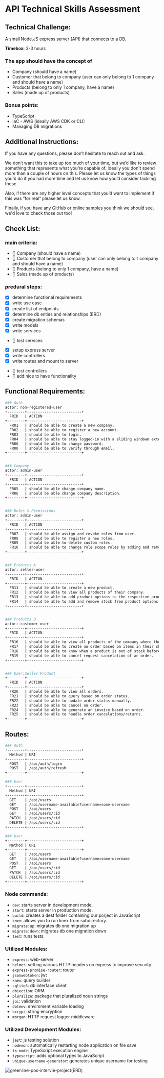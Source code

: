 # API Technical Skills Assessment

## Technical Challenge:

A small Node.JS express server (API) that connects to a DB.

**Timebox:** 2-3 hours

### The app should have the concept of

- Company (should have a name)
- Customer that belong to company (user can only belong to 1 company and should have a name)
- Products (belong to only 1 company, have a name)
- Sales (made up of products)

### Bonus points:

- TypeScript
- IaC - AWS (ideally AWS CDK or CLI)
- Managing DB migrations

## Additional Instructions:

If you have any questions, please don’t hesitate to reach out and ask.

We don’t want this to take up too much of your time, but we’d like to review something that represents what you're capable of. Ideally you don't spend more than a couple of hours on this. Please let us know the types of things you'd do if you had more time and let us know how you’d consider tackling these. 

Also, if there are any higher level concepts that you’d want to implement if this was “for real” please let us know.

Finally, if you have any GitHub or online samples you think we should see, we'd love to check those out too!


## Check List:

### main criteria:
- [] Company (should have a name)
- [] Customer that belong to company (user can only belong to 1 company and should have a name)
- [] Products (belong to only 1 company, have a name)
- [] Sales (made up of products)


### predural steps:
- [X] determine functional requirements
- [X] write use case
- [X] create list of endpoints
- [X] determine db enties and relationships (ERD)
- [X] create migration schemas
- [X] write models
- [X] write services
- [] test services
- [X] setup express server
- [X] write controllers
- [X] write routes and mount to server
- [] test controllers
- [] add nice to have functionality


## Functional Requirements:
```bash
### Auth
actor: non-registered-user
+--------+-------------------------+
  FRID   | ACTION
+--------+-------------------------+
  FR01   | should be able to create a new company.
  FR02   | should be able to register a new account.
  FR03   | should be able to login.
  FR04   | should be able to stay logged-in with a sliding windown extention period of 30 days.
  FR00   | should be able to change password.
  FR00   | should be able to verify through email.
+--------+-------------------------+


### Company
actor: admin-user
+--------+-------------------------+
  FRID   | ACTION
+--------+-------------------------+
  FR05   | should be able change company name.
  FR06   | should be able change company description.
+--------+-------------------------+


### Roles & Permissions
actor: admin-user
+--------+-------------------------+
  FRID   | ACTION
+--------+-------------------------+
  FR07   | should be able assign and revoke roles from user.
  FR08   | should be able to register a new roles.
  FR09   | should be able to delete custom roles.
  FR10   | should be able to change role scope roles by adding and removing permissions.
+--------+-------------------------+


### Products A
actor: seller-user
+--------+-------------------------+
  FRID   | ACTION
+--------+-------------------------+
  FR11   | should be able to create a new product.
  FR12   | should be able to view all products of their company.
  FR13   | should be able to add product options to the respective product.
  FR14   | should be able to add and remove stock from product options.
+--------+-------------------------+


### Products B
actor: customer-user
+--------+-------------------------+
  FRID   | ACTION
+--------+-------------------------+
  FR16   | should be able to view all products of the company where they registered their account.
  FR17   | should be able to create an order based on items in their shoping cart.
  FR18   | should be able to know when a product is out of stock before creating an order.
  FR19   | should be able to cancel request cancelation of an order.
+--------+-------------------------+


### User:Seller:Product
+--------+-------------------------+
  FRID   | ACTION
+--------+-------------------------+
  FR20   | should be able to view all orders.
  FR21   | should be able to query based on order status.
  FR22   | should be able to update order status manually.
  FR23   | should be able to cancel an order.
  FR24   | should be able to generate an invoice based on order.
  FR25   | should be able to handle order cancelations/returns.
+--------+-------------------------+
```


## Routes:
```bash
### Auth
+--------+-------------------------+
  Method | URI
+--------+-------------------------+
  POST   | /api/auth/login
  POST   | /api/auth/refresh
+--------+-------------------------+
```

```bash
### User
+--------+-------------------------+
  Method | URI
+--------+-------------------------+
  GET    | /api/users
  GET    | /api/username-available?username=some-username
  POST   | /api/users
  GET    | /api/users/:id
  PATCH  | /api/users/:id
  DELETE | /api/users/:id
+--------+-------------------------+
```

```bash
### User
+--------+-------------------------+
  Method | URI
+--------+-------------------------+
  GET    | /api/users
  GET    | /api/username-available?username=some-username
  POST   | /api/users
  GET    | /api/users/:id
  PATCH  | /api/users/:id
  DELETE | /api/users/:id
+--------+-------------------------+
```

### Node commands:
- <code>dev</code>: starts server in development mode.
- <code>start</code>: starts server in production mode.
- <code>build</code>: creates a dest folder containing our porject in JavaScript
- <code>knex</code>: allows you to run knex from subdirectory.
- <code>migrate:up</code>: migrates db one migration up
- <code>migrate:down</code>: migrates db one migration down
- <code>test</code>: runs tests

### Utilized Modules:
- <code>express</code>: web-server
- <code>helmet</code>: setting various HTTP headers on express to improve security
- <code>express-promise-router</code>: router
- <code>jsonwebtoken</code>: jwt
- <code>knex</code>: query builder
- <code>sqlite3</code>: db interface client
- <code>objection</code>: ORM
- <code>pluralize</code>: package that pluralized noun strings
- <code>joi</code>: validation
- <code>dotenv</code>: enviroment variable loading
- <code>bcrypt</code>: string encryption
- <code>morgan</code>: HTTP request logger middleware

### Utilized Development Modules:
- <code>jest</code>: js testing solution
- <code>nodemon</code>: automatically restarting node application on file save
- <code>ts-node</code>: TypeScript execution engine
- <code>typescript</code>: adds optional types to JavaScript
- <code>unique-username-generator</code>: generates unique username for testing


![greenline-pos-intervie-project(ERD)](https://user-images.githubusercontent.com/19669287/182275159-7b5b7f48-0ff4-4c36-8efb-6642282cfcda.svg)
